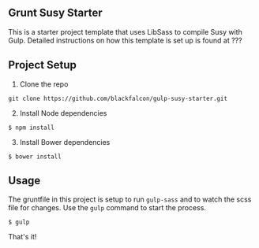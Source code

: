 ## Grunt Susy Starter

This is a starter project template that uses LibSass to compile Susy with Gulp. Detailed instructions on how this template is set up is found at ???

## Project Setup

1. Clone the repo

~~~
git clone https://github.com/blackfalcon/gulp-susy-starter.git
~~~

2. Install Node dependencies

~~~
$ npm install
~~~

3. Install Bower dependencies

~~~
$ bower install
~~~

## Usage

The gruntfile in this project is setup to run `gulp-sass` and to watch the scss file for changes. Use the `gulp` command to start the process.

~~~
$ gulp
~~~

That's it!
